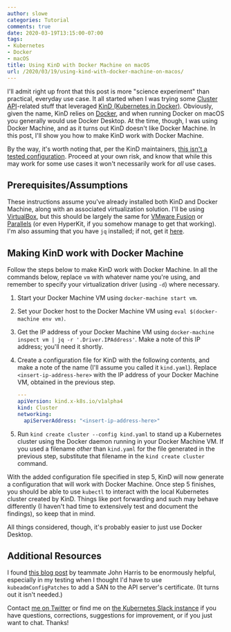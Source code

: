 ```yaml
---
author: slowe
categories: Tutorial
comments: true
date: 2020-03-19T13:15:00-07:00
tags:
- Kubernetes
- Docker
- macOS
title: Using KinD with Docker Machine on macOS
url: /2020/03/19/using-kind-with-docker-machine-on-macos/
---
```


I'll admit right up front that this post is more "science experiment" than practical, everyday use case. It all started when I was trying some [Cluster API][link-6]-related stuff that leveraged [KinD (Kubernetes in Docker)][link-7]. Obviously, given the name, KinD relies on [Docker][link-8], and when running Docker on macOS you generally would use Docker Desktop. At the time, though, I was using Docker Machine, and as it turns out KinD doesn't like Docker Machine. In this post, I'll show you how to make KinD work with Docker Machine.<!--more-->

By the way, it's worth noting that, per the KinD maintainers, [this isn't a tested configuration][link-2]. Proceed at your own risk, and know that while this may work for some use cases it won't necessarily work for _all_ use cases.

## Prerequisites/Assumptions

These instructions assume you've already installed both KinD and Docker Machine, along with an associated virtualization solution. I'll be using [VirtualBox][link-3], but this should be largely the same for [VMware Fusion][link-4] or [Parallels][link-5] (or even HyperKit, if you somehow manage to get that working). I'm also assuming that you have `jq` installed; if not, get it [here][link-9].

## Making KinD work with Docker Machine

Follow the steps below to make KinD work with Docker Machine. In all the commands below, replace `vm` with whatever name you're using, and remember to specify your virtualization driver (using `-d`) where necessary.

1. Start your Docker Machine VM using `docker-machine start vm`.
2. Set your Docker host to the Docker Machine VM using `eval $(docker-machine env vm)`.
3. Get the IP address of your Docker Machine VM using `docker-machine inspect vm | jq -r '.Driver.IPAddress'`. Make a note of this IP address; you'll need it shortly.
4. Create a configuration file for KinD with the following contents, and make a note of the name (I'll assume you called it `kind.yaml`). Replace `<insert-ip-address-here>` with the IP address of your Docker Machine VM, obtained in the previous step.

    ```yaml
    ---
    apiVersion: kind.x-k8s.io/v1alpha4
    kind: Cluster
    networking:
      apiServerAddress: "<insert-ip-address-here>"
    ```

5. Run `kind create cluster --config kind.yaml` to stand up a Kubernetes cluster using the Docker daemon running in your Docker Machine VM. If you used a filename _other_ than `kind.yaml` for the file generated in the previous step, substitute that filename in the `kind create cluster` command.

With the added configuration file specified in step 5, KinD will now generate a configuration that will work with Docker Machine. Once step 5 finishes, you should be able to use `kubectl` to interact with the local Kubernetes cluster created by KinD. Things like port forwarding and such may behave differently (I haven't had time to extensively test and document the findings), so keep that in mind.

All things considered, though, it's probably easier to just use Docker Desktop.

## Additional Resources

I found [this blog post][link-1] by teammate John Harris to be enormously helpful, especially in my testing when I thought I'd have to use `kubeadmConfigPatches` to add a SAN to the API server's certificate. (It turns out it isn't needed.)

Contact [me on Twitter][link-10] or find me on [the Kubernetes Slack instance][link-11] if you have questions, corrections, suggestions for improvement, or if you just want to chat. Thanks!

[link-1]: https://johnharris.io/2019/04/kubernetes-in-docker-kind-of-a-big-deal/
[link-2]: https://github.com/kubernetes-sigs/kind/issues/916
[link-3]: https://www.virtualbox.org/
[link-4]: https://www.vmware.com/products/personal-desktop-virtualization.html
[link-5]: https://www.parallels.com/
[link-6]: https://github.com/kubernetes-sigs/cluster-api
[link-7]: https://kind.sigs.k8s.io/
[link-8]: https://www.docker.com/
[link-9]: https://stedolan.github.io/jq/
[link-10]: https://twitter.com/scott_lowe
[link-11]: https://kubernetes.slack.com/
